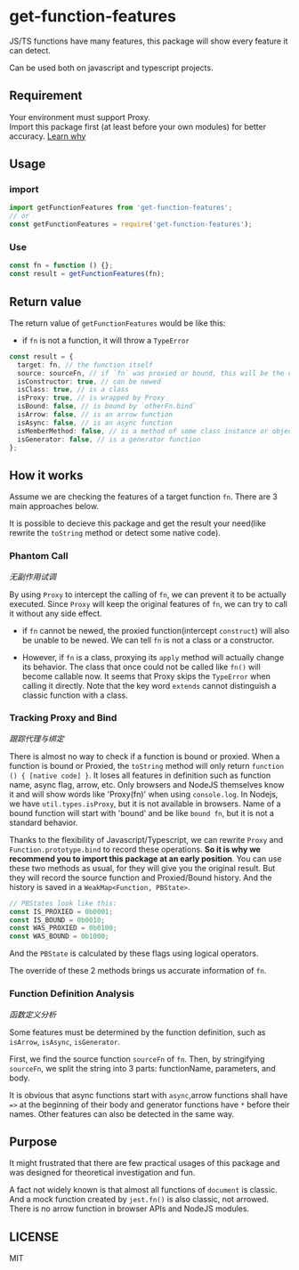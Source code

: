 # get-function-features

JS/TS functions have many features, this package will show every feature it can detect.

Can be used both on javascript and typescript projects.

## Requirement

Your environment must support Proxy. \
Import this package first (at least before your own modules) for better accuracy. [Learn why](#tracking-proxy-and-bind)

## Usage

### import

```typescript
import getFunctionFeatures from 'get-function-features';
// or
const getFunctionFeatures = require('get-function-features');
```

### Use

```typescript
const fn = function () {};
const result = getFunctionFeatures(fn);
```

## Return value

The return value of `getFunctionFeatures` would be like this:

- if `fn` is not a function, it will throw a `TypeError`

```typescript
const result = {
  target: fn, // the function itself
  source: sourceFn, // if `fn` was proxied or bound, this will be the original function
  isConstructor: true, // can be newed
  isClass: true, // is a class
  isProxy: true, // is wrapped by Proxy
  isBound: false, // is bound by `otherFn.bind`
  isArrow: false, // is an arrow function
  isAsync: false, // is an async function
  isMemberMethod: false, // is a method of some class instance or object
  isGenerator: false, // is a generator function
};
```

## How it works

Assume we are checking the features of a target function `fn`. There are 3 main approaches below.

It is possible to decieve this package and get the result your need(like rewrite the `toString` method or detect some native code).

### Phantom Call

_无副作用试调_

By using `Proxy` to intercept the calling of `fn`, we can prevent it to be actually executed. Since `Proxy` will keep the original features of `fn`, we can try to call it without any side effect.

- if `fn` cannot be newed, the proxied function(intercept `construct`) will also be unable to be newed. We can tell `fn` is not a class or a constructor.

- However, if `fn` is a class, proxying its `apply` method will actually change its behavior. The class that once could not be called like `fn()` will become callable now. It seems that Proxy skips the `TypeError` when calling it directly. Note that the key word `extends` cannot distinguish a classic function with a class.

### Tracking Proxy and Bind

_跟踪代理与绑定_

There is almost no way to check if a function is bound or proxied. When a function is bound or Proxied, the `toString` method will only return `function () { [native code] }`. It loses all features in definition such as function name, async flag, arrow, etc. Only browsers and NodeJS themselves know it and will show words like 'Proxy(fn)' when using `console.log`. In Nodejs, we have `util.types.isProxy`, but it is not available in browsers. Name of a bound function will start with 'bound' and be like `bound fn`, but it is not a standard behavior.

Thanks to the flexibility of Javascript/Typescript, we can rewrite `Proxy` and `Function.prototype.bind` to record these operations.
**So it is why we recommend you to import this package at an early position**. You can use these two methods as usual, for they will give you the original result. But they will record the source function and Proxied/Bound history. And the history is saved in a `WeakMap<Function, PBState>`.

```typescript
// PBStates look like this:
const IS_PROXIED = 0b0001;
const IS_BOUND = 0b0010;
const WAS_PROXIED = 0b0100;
const WAS_BOUND = 0b1000;
```

And the `PBState` is calculated by these flags using logical operators.

The override of these 2 methods brings us accurate information of `fn`.

### Function Definition Analysis

_函数定义分析_

Some features must be determined by the function definition, such as `isArrow`, `isAsync`, `isGenerator`.

First, we find the source function `sourceFn` of `fn`. Then, by stringifying `sourceFn`, we split the string into 3 parts: functionName, parameters, and body.

It is obvious that async functions start with `async`,arrow functions shall have `=>` at the beginning of their body and generator functions have `*` before their names. Other features can also be detected in the same way.

## Purpose

It might frustrated that there are few practical usages of this package and was designed for theoretical investigation and fun.

A fact not widely known is that almost all functions of `document` is classic. And a mock function created by `jest.fn()` is also classic, not arrowed. There is no arrow function in browser APIs and NodeJS modules.

## LICENSE

MIT
